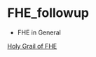 # FHE_followup

* FHE in General

[Holy Grail of FHE](https://www.cs.utexas.edu/~dwu4/papers/XRDSFHE.pdf)

